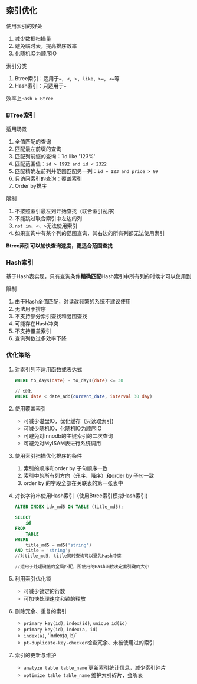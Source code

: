 ## 索引优化

使用索引的好处
1. 减少数据扫描量
1. 避免临时表，提高排序效率
1. 化随机IO为顺序IO

索引分类
1. Btree索引：适用于`=, <, >, like, >=, <=`等
1. Hash索引：只适用于`=`

效率上` Hash > Btree `

### BTree索引
适用场景
1. 全值匹配的查询
1. 匹配最左前缀的查询
1. 匹配列前缀的查询：`id like '123%'
1. 匹配范围值：`id > 1992 and id < 2322`
1. 匹配精确左前列并范围匹配另一列：`id = 123 and price > 99`
1. 只访问索引的查询：覆盖索引
1. Order by排序

限制
1. 不按照索引最左列开始查找（联合索引乱序)
1. 不能跳过联合索引中左边的列
1. `not in`、`<`、`>`无法使用索引
1. 如果查询中有某个列的范围查询，其右边的所有列都无法使用索引

**Btree索引可以加快查询速度，更适合范围查找**

### Hash索引
基于Hash表实现，只有查询条件**精确匹配**Hash索引中所有列的时候才可以使用到

限制
1. 由于Hash全值匹配，对读改频繁的系统不建议使用
1. 无法用于排序
1. 不支持部分索引查找和范围查找
1. 可能存在Hash冲突
1. 不支持覆盖索引
1. 查询列数过多效率下降


### 优化策略
1. 对索引列不适用函数或表达式
    ```sql
    WHERE to_days(date) - to_days(date) <= 30

    // 优化
    WHERE date < date_add(current_date, interval 30 day)
    ```

1. 使用覆盖索引
    - 可减少磁盘IO，优化缓存（只读取索引)
    - 可减少随机IO，化随机IO为顺序IO
    - 可避免对Innodb的主键索引的二次查询
    - 可避免对MyISAM表进行系统调用

1. 使用索引扫描优化排序的条件
    1. 索引的顺序和order by 子句顺序一致
    1. 索引中的所有列方向（升序、降序）和order by 子句一致
    1. order by 的字段全部在关联表的第一张表中

1. 对长字符串使用Hash索引（使用Btree索引模拟Hash索引)
    ```sql
    ALTER INDEX idx_md5 ON TABLE (title_md5);

    SELECT
        id
    FROM
        TABLE
    WHERE
        title_md5 = md5('string')
    AND title = 'string';
    //对title_md5, title同时查询可以避免Hash冲突

    //适用于处理键值的全局匹配，所使用的Hash函数决定索引键的大小
    ```

1. 利用索引优化锁
    - 可减少锁定的行数
    - 可加快处理速度和锁的释放

1. 删除冗余、重复的索引
    - `primary key(id)`, `index(id)`, `unique id(id)`
    - `primary key(id)`, `index(a, id)`
    - `index(a)`, 'index(a, b)`
    - `pt-duplicate-key-checker`检查冗余、未被使用过的索引

1. 索引的更新与维护
    - `analyze table table_name` 更新索引统计信息，减少索引碎片
    - `optimize table table_name` 维护索引碎片，会所表